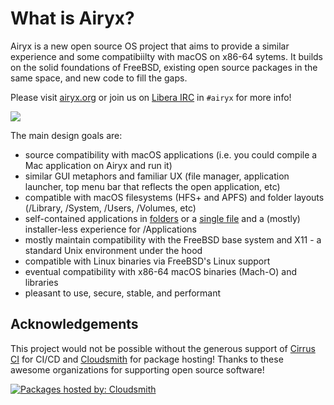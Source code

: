 # What is Airyx?

Airyx is a new open source OS project that aims to provide a similar experience and some compatibiilty with macOS on x86-64 sytems. It builds on the solid foundations of FreeBSD, existing open source packages in the same space, and new code to fill the gaps.

Please visit [airyx.org](https://airyx.org/) or join us on [Libera IRC](https://libera.chat) in `#airyx` for more info!

![](https://api.cirrus-ci.com/github/mszoek/airyx.svg?branch=main&task=airyx)

The main design goals are:
- source compatibility with macOS applications (i.e. you could compile a Mac application on Airyx and run it)
- similar GUI metaphors and familiar UX (file manager, application launcher, top menu bar that reflects the open application, etc)
- compatible with macOS filesystems (HFS+ and APFS) and folder layouts (/Library, /System, /Users, /Volumes, etc)
- self-contained applications in [folders](https://github.com/AppImage/AppImageKit/wiki/AppDir) or a [single file](https://github.com/AppImage) and a (mostly) installer-less experience for /Applications
- mostly maintain compatibility with the FreeBSD base system and X11 - a standard Unix environment under the hood
- compatible with Linux binaries via FreeBSD's Linux support
- eventual compatibility with x86-64 macOS binaries (Mach-O) and libraries
- pleasant to use, secure, stable, and performant

## Acknowledgements
This project would not be possible without the generous support of [Cirrus CI](https://cirrus-ci.org/) for CI/CD and [Cloudsmith](https://cloudsmith.io/) for package hosting! Thanks to these awesome organizations for supporting open source software!

[![Packages hosted by: Cloudsmith](https://img.shields.io/badge/OSS%20hosting%20by-cloudsmith-blue?logo=cloudsmith&style=flat-square)](https://cloudsmith.com)
